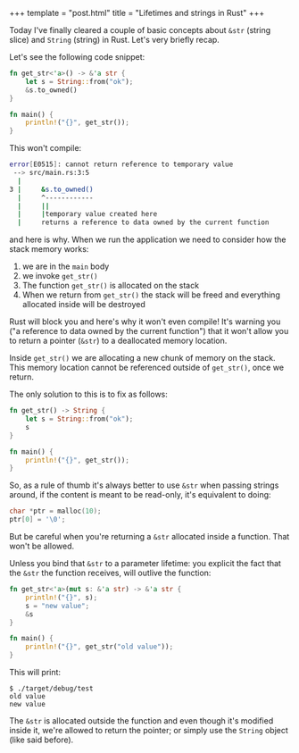 +++
template = "post.html"
title = "Lifetimes and strings in Rust"
+++

Today I've finally cleared a couple of basic concepts about `&str` (string slice) and `String` (string) in Rust. Let's very briefly recap.

Let's see the following code snippet:

``` rust
fn get_str<'a>() -> &'a str {
    let s = String::from("ok");
    &s.to_owned()
}

fn main() {
    println!("{}", get_str());
}
```

This won't compile:
```bash
error[E0515]: cannot return reference to temporary value
 --> src/main.rs:3:5
  |
3 |     &s.to_owned()
  |     ^------------
  |     ||
  |     |temporary value created here
  |     returns a reference to data owned by the current function
```

and here is why. When we run the application we need to consider how the stack memory works:

1. we are in the `main` body
2. we invoke `get_str()`
3. The function `get_str()` is allocated on the stack
4. When we return from `get_str()` the stack will be freed and everything allocated inside will be destroyed

Rust will block you and here's why it won't even compile! It's warning you ("a reference to data owned by the current function") that it won't allow you to return a pointer (`&str`) to a deallocated memory location.

Inside `get_str()` we are allocating a new chunk of memory on the stack. This memory location cannot be referenced outside of `get_str()`, once we return.

The only solution to this is to fix as follows:

``` rust
fn get_str() -> String {
    let s = String::from("ok");
    s
}

fn main() {
    println!("{}", get_str());
}
```

So, as a rule of thumb it's always better to use `&str` when passing strings around, if the content is meant to be read-only, it's equivalent to doing:

``` c
char *ptr = malloc(10);
ptr[0] = '\0';
```

But be careful when you're returning a `&str` allocated inside a function. That won't be allowed.

Unless you bind that `&str` to a parameter lifetime: you explicit the fact that the `&str` the function receives, will outlive the function:
``` rust
fn get_str<'a>(mut s: &'a str) -> &'a str {
    println!("{}", s);
    s = "new value";
    &s
}

fn main() {
    println!("{}", get_str("old value"));
}
```

This will print:
```
$ ./target/debug/test
old value
new value
```

The `&str` is allocated outside the function and even though it's modified inside it, we're allowed to return the pointer; or simply use the `String` object (like said before).
